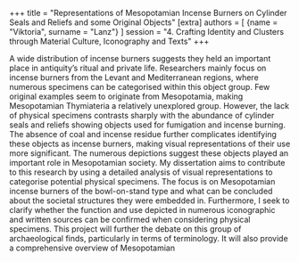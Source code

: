 +++
title = "Representations of Mesopotamian Incense Burners on Cylinder Seals and Reliefs and some Original Objects"
[extra]
authors = [
    {name = "Viktoria", surname = "Lanz"}
]
session = "4. Crafting Identity and Clusters through Material Culture, Iconography and Texts"
+++

A wide distribution of incense burners suggests they held an important place in
antiquity’s ritual and private life. Researchers mainly focus on incense burners from
the Levant and Mediterranean regions, where numerous specimens can be categorised
within this object group. Few original examples seem to originate from Mesopotamia,
making Mesopotamian Thymiateria a relatively unexplored group. However, the lack
of physical specimens contrasts sharply with the abundance of cylinder seals and
reliefs showing objects used for fumigation and incense burning. The absence of coal
and incense residue further complicates identifying these objects as incense burners,
making visual representations of their use more significant. The numerous depictions
suggest these objects played an important role in Mesopotamian society.
My dissertation aims to contribute to this research by using a detailed analysis of
visual representations to categorise potential physical specimens. The focus is on
Mesopotamian incense burners of the bowl-on-stand type and what can be concluded
about the societal structures they were embedded in. Furthermore, I seek to clarify
whether the function and use depicted in numerous iconographic and written sources
can be confirmed when considering physical specimens. This project will further the
debate on this group of archaeological finds, particularly in terms of terminology. It
will also provide a comprehensive overview of Mesopotamian


